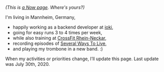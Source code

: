 <!-- 
.. title: What I'm doing at the moment
.. slug: now
.. date: 2016-06-22 17:44:06 UTC-05:00
.. tags: 
.. category: 
.. link: 
.. description: 
.. type: text
-->

*(This is [a Now page](http://nownownow.com/about). Where's yours?)*


I'm living in Mannheim, Germany,

- happily working as a backend developer at [ioki](https://ioki.com/),
- going for easy runs 3 to 4 times per week,
- while also training at [CrossFit Rhein-Neckar](http://www.crossfit-rhein-neckar.de/),
- recording episodes of [Several Ways To Live](https://severalwaystolive.com/),
- and playing my trombone in a new band. :)

When my activities or priorities change, I’ll update this page. Last update was July 30th, 2020.
